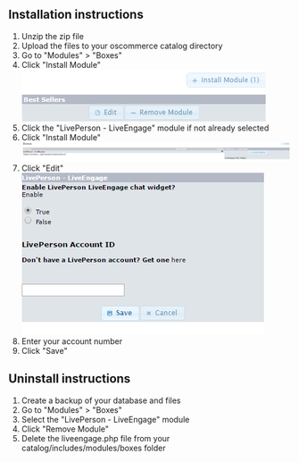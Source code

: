 ## Installation instructions
1. Unzip the zip file
2. Upload the files to your oscommerce catalog directory
3. Go to "Modules" > "Boxes"
4. Click "Install Module"  
![screenshot step 4](docs/screenshots/step-4.png)
5. Click the "LivePerson - LiveEngage" module if not already selected
6. Click "Install Module"
![screenshot step 6](docs/screenshots/step-6.png)
7. Click "Edit"
![screenshot step 7](docs/screenshots/step-7.png)
8. Enter your account number
9. Click "Save"

## Uninstall instructions
1. Create a backup of your database and files
2. Go to "Modules" > "Boxes"
3. Select the "LivePerson - LiveEngage" module
4. Click "Remove Module"
5. Delete the liveengage.php file from your catalog/includes/modules/boxes folder
